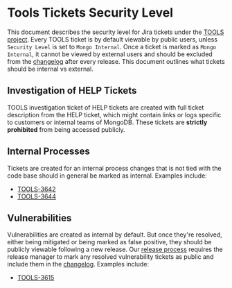 # Tools Tickets Security Level

This document describes the security level for Jira tickets under the [TOOLS project](https://jira.mongodb.org/projects/TOOLS/issues). 
Every TOOLS ticket is by default viewable by public users, unless `Security Level` is set to `Mongo Internal`. 
Once a ticket is marked as `Mongo Internal`, it cannot be viewed by external users and should be excluded from the 
[changelog](CHANGELOG.md) after every release. This document outlines what tickets should be internal vs external.

## Investigation of HELP Tickets

TOOLS investigation ticket of HELP tickets are created with full ticket description from the HELP ticket, 
which might contain links or logs specific to customers or internal teams of MongoDB. 
These tickets are **strictly prohibited** from being accessed publicly.

## Internal Processes

Tickets are created for an internal process changes that is not tied with the code base should in general be marked as 
internal. Examples include:
- [TOOLS-3642](https://jira.mongodb.org/browse/TOOLS-3642) 
- [TOOLS-3644](https://jira.mongodb.org/browse/TOOLS-3644)

## Vulnerabilities

Vulnerabilities are created as internal by default. But once they're resolved, either being mitigated or 
being marked as false positive, they should be publicly viewable following a new release. 
Our [release process](RELEASE.md) requires the release manager to mark any resolved vulnerability tickets as public 
and include them in the [changelog](CHANGELOG.md). Examples include:
- [TOOLS-3615](https://jira.mongodb.org/browse/TOOLS-3615)

